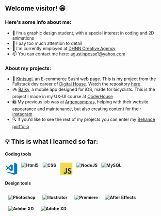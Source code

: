 ## Welcome visitor! 😄
### Here's some info about me:
- 🙂 I’m a graphic design student, with a special interest in coding and 2D animations
- 👀 I pay too much attention to detail
- 🙌 I'm currently employed at [DHNN Creative Agency](https://www.behance.net/dhnn)
- 📫 You can contact me here: agustinposse1@yahoo.com

### About my projects:
- 🍣 [Kintsugi](https://www.behance.net/gallery/115804019/Sushi-Web-Page-Design-Development), an E-commerce Sushi web page. This is my project from the Fullstack dev career of [Digital House](https://www.digitalhouse.com/ar). Watch the repository [here](https://github.com/MartinSobel/Proyecto-Integrador-DH).
- 🚲 [Baiky](https://www.behance.net/gallery/96064769/UX-UI-Baiky-App-Presentation), a mobile app designed for iOS, made for bicyclists. This is the project I made in my UX-UI course at [CoderHouse](https://www.coderhouse.com/)
- 🛍 My previous job was at [Argencompras](https://www.argencompras.com.ar/), helping with their website appearance and maintenance, but also creating content for their [Instagram](https://www.instagram.com/argencompras/)
- 🔍 If you'd like to see the rest of my projects you can enter my [Behance portfolio](https://www.behance.net/agustinposse)

## 💡 This is what I learned so far:
<h4>Coding tools<h4>
<div>
<img src="https://raw.githubusercontent.com/github/explore/80688e429a7d4ef2fca1e82350fe8e3517d3494d/topics/visual-studio-code/visual-studio-code.png" alt="VS Code" height="40" style="vertical-align:top; margin-right:10px">
<img src="https://www.w3.org/html/logo/downloads/HTML5_Badge_512.png" alt="Html5" height="40" style="vertical-align:top; margin-right:10px">
<img src="https://cdn.iconscout.com/icon/free/png-512/css-118-569410.png" alt="CSS" height="40" style="vertical-align:top; margin-right:10px">
<img src="https://raw.githubusercontent.com/github/explore/80688e429a7d4ef2fca1e82350fe8e3517d3494d/topics/javascript/javascript.png" alt="Javascript" height="40" style="vertical-align:top;margin-right:10px">
<img src="https://upload.wikimedia.org/wikipedia/commons/thumb/d/d9/Node.js_logo.svg/1280px-Node.js_logo.svg.png" alt="NodeJS" height="40" style="vertical-align:top; margin-right:10px">
<img src="https://encrypted-tbn0.gstatic.com/images?q=tbn:ANd9GcTbnJCqhnWKsG-g5aYx6if1WdboQ79mIMEs7A&usqp=CAU" alt="MySQL" height="40" style="vertical-align:top; margin-right:10px">
</div>
<h4>Design tools<h4>
<div>
<img src="https://logodownload.org/wp-content/uploads/2019/10/photoshop-logo-3.png" alt="Photoshop" height="40" style="vertical-align:top; margin:10px">
<img src="https://upload.wikimedia.org/wikipedia/commons/thumb/6/66/Illustrator_CC_icon.png/492px-Illustrator_CC_icon.png" alt="Illustrator" height="40" style="vertical-align:top; margin:10px">
<img src="https://logodownload.org/wp-content/uploads/2019/10/adobe-premiere-pro-logo-3.png" alt="Premiere" height="40" style="vertical-align:top; margin:10px">
<img src="https://upload.wikimedia.org/wikipedia/commons/2/29/Adobe_After_Effects_CC_icon.png" alt="After Effects" height="40" style="vertical-align:top; margin:10px">
<img src="https://upload.wikimedia.org/wikipedia/commons/thumb/c/c2/Adobe_XD_CC_icon.svg/1200px-Adobe_XD_CC_icon.svg.png" alt="Adobe XD" height="40" style="vertical-align:top; margin:10px">
<img src="https://cdn.iconscout.com/icon/free/png-256/figma-1693589-1442630.png" alt="Adobe XD" height="40" style="vertical-align:top; margin:10px">
</div>
